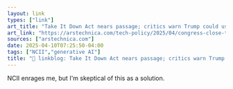 ```yaml
---
layout: link
types: ["link"]
art_title: "Take It Down Act nears passage; critics warn Trump could use it against enemies"
art_link: "https://arstechnica.com/tech-policy/2025/04/congress-close-to-passing-deepfake-law-trump-said-he-wants-to-use-it-himself/"
sources: ["arstechnica.com"]
date: 2025-04-10T07:25:50-04:00
tags: ["NCII","generative AI"]
title: "🔗 linkblog: Take It Down Act nears passage; critics warn Trump could use it against enemies"
---
```

NCII enrages me, but I'm skeptical of this as a solution.